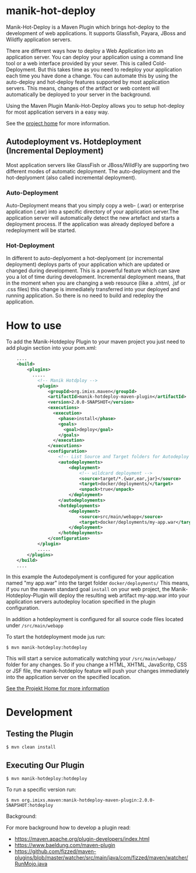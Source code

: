 # manik-hot-deploy

Manik-Hot-Deploy is a Maven Plugin which brings hot-deploy to the development of web applications. It supports Glassfish, Payara, JBoss and Wildfly application servers. 

There are different ways how to deploy a Web Application into an application server. You can deploy your application using a command line tool or a web interface provided by your sever. This is called Cold-Deployment. But this takes time as you need to redeploy your application each time you have done a change. You can automate this by using the auto-deploy and hot-deploy features supported by most application servers. This means, changes of the artifact or web content will automatically be deployed to your server in the background.

Using the Maven Plugin Manik-Hot-Deploy allows you to setup hot-deploy for most application servers in a easy way. 

See the [project home](https://manik.imixs.org/) for more information. 

## Autodeployment vs. Hotdeployment (Incremental Deployment)

Most application servers like GlassFish or JBoss/WildFly are supporting two different modes of 
automatic deployment. The auto-deployment and the hot-deplyoment (also called incremental 
deployment).

### Auto-Deployment

Auto-Deployment means that you simply copy a web- (.war) or enterprise application (.ear) 
into a specific directory of your application server.The application server will automatically detect the 
new artefact and starts a deployment process. If the application was already deployed before 
a redeployment will be started.

### Hot-Deployment

In different to auto-deplyoment a hot-deplyoment (or incremental deployment) deploys parts of your application which are updated or changed during development. This is a powerful feature which can save you a lot of time during development. 
Incremental deployment means, that in the moment when you are changing a web resource (like a .xhtml, .jsf or .css files) this change is immediately transferred into your deployed and running application. So there is no need to build and redeploy the application.


# How to use

To add the Manik-Hotdeploy Plugin to your maven project you just need to add plugin section into your pom.xml:

```xml
	....
	<build>
		<plugins>
		  .....
			<!-- Manik Hotdploy -->
			<plugin>
				<groupId>org.imixs.maven</groupId>
				<artifactId>manik-hotdeploy-maven-plugin</artifactId>
				<version>2.0.0-SNAPSHOT</version>
				<executions>
				  <execution>
				    <phase>install</phase>
				    <goals>
				      <goal>deploy</goal>
				    </goals>
				  </execution>
            	</executions>
				<configuration>
					<!-- List Source and Target folders for Autodeploy and Hotdeploy -->
					<autodeployments>
						<deployment>
							<!-- wildcard deployment -->
							<source>target/*.{war,ear,jar}</source>
							<target>docker/deployments/</target>
							<unpack>true</unpack>						
						</deployment>
					</autodeployments>
					<hotdeployments>
						<deployment>
							<source>src/main/webapp</source>
							<target>docker/deployments/my-app.war</target>
						</deployment>						
					</hotdeployments>
				</configuration>
			</plugin>
			.....
		</plugins>
	</build>
	....
```



In this example the Autodepolyment is configured for your application named "my app.war" into the target folder `docker/deployments/`
This means, if you run the maven standard goal `install` on your web project, the Manik-Hotdeploy-Plugin will deploy the resulting web artifact my-app.war into your application servers autodeploy location specified in the plugin configuration.

In addition a hotdeployment is configured for all source code files located under `/src/main/webapp`

To start the hotdeployment mode jus run:

	$ mvn manik-hotdeploy:hotdeploy

This will start a service automatically watching your `/src/main/webapp/` folder for any changes. So if you change a HTML, XHTML, JavaScritp, CSS or JSF file, the manik-hotdeploy feature will push your changes immediately into the application server on the specified location. 

[See the Projekt Home for more information](https://manik.imixs.org/)



# Development

## Testing the Plugin

	$ mvn clean install

## Executing Our Plugin

	$ mvn manik-hotdeploy:hotdeploy

To run a specific version run:

	$ mvn org.imixs.maven:manik-hotdeploy-maven-plugin:2.0.0-SNAPSHOT:hotdeploy
	


Background:

For more background how to develop a plugin read:

 - https://maven.apache.org/plugin-developers/index.html
 - https://www.baeldung.com/maven-plugin
 - https://github.com/fizzed/maven-plugins/blob/master/watcher/src/main/java/com/fizzed/maven/watcher/RunMojo.java
	
